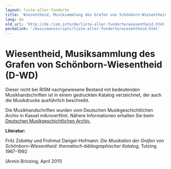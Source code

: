 ```yaml
---
layout: liste-aller-fundorte
title: 'Wiesentheid, Musiksammlung des Grafen von Schönborn-Wiesentheid (D-WD)'
lang: de
old_url: 'http://de.rism.info/de/liste-aller-fundorte/wiesentheid.html'
permalink: '/musicmanuscripts/liste-aller-fundorte/wiesentheid.html'
---
```



# Wiesentheid, Musiksammlung des Grafen von Schönborn-Wiesentheid (D-WD)

Dieser nicht bei RISM nachgewiesene Bestand mit bedeutenden Musikhandschriften ist in einem gedruckten Katalog verzeichnet, der auch die Musikdrucke ausführlich beschreibt.

Die Musikhandschriften wurden vom Deutschen Musikgeschichtlichen Archiv in Kassel mikroverfilmt. Nähere Informationen erhalten Sie beim [Deutschen Musikgeschichtlichen Archiv.](http://www.dmga.de/ "Opens external link in new window")

**Literatur:**

Fritz Zobeley und Frohmut Dangel-Hofmann: _Die Musikalien der Grafen von Schönborn-Wiesentheid: thematisch-bibliographischer Katalog_, Tutzing 1967-1992

(Armin Brinzing, April 2011)

